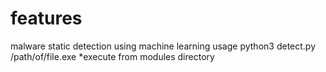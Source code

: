# features
malware static detection using machine learning
usage python3 detect.py /path/of/file.exe
*execute from modules directory
